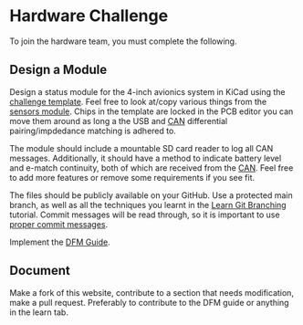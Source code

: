 # Hardware Challenge

To join the hardware team, you must complete the following.

## Design a Module

Design a status module for the 4-inch avionics system in KiCad using the [challenge template](https://github.com/sonicavionics/4in-challengetemplate). Feel free to look at/copy various things from the [sensors module](https://github.com/sonicavionics/4in-sensors/tree/main).
Chips in the template are locked in the PCB editor you can move them around as long a the USB and [CAN](https://www.youtube.com/watch?v=YBrU_eZM110) differential pairing/impdedance matching is adhered to.

The module should include a mountable SD card reader to log all CAN messages.
Additionally, it should have a method to indicate battery level and e-match continuity, both of which are received from the [CAN](https://www.youtube.com/watch?v=YBrU_eZM110).
Feel free to add more features or remove some requirements if you see fit.

The files should be publicly available on your GitHub. Use a protected main branch, as well as all the techniques you learnt in the [Learn Git Branching](https://learngitbranching.js.org/) tutorial. Commit messages will be read through, so it is important to use [proper commit messages](https://github.com/zeulewan/git-commit-message).

Implement the [DFM Guide](../resources/dfmguide.md).

## Document

Make a fork of this website, contribute to a section that needs modification, make a pull request. Preferably to contribute to the DFM guide or anything in the learn tab.
